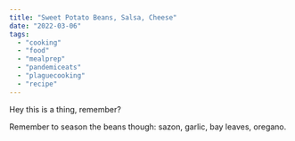 ```yaml
---
title: "Sweet Potato Beans, Salsa, Cheese"
date: "2022-03-06"
tags: 
  - "cooking"
  - "food"
  - "mealprep"
  - "pandemiceats"
  - "plaguecooking"
  - "recipe"
---
```


Hey this is a thing, remember?

Remember to season the beans though: sazon, garlic, bay leaves, oregano.
